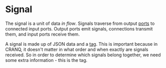 # Signal

The signal is a unit of data _in flow_. Signals traverse from output [ports](port.md) to connected input ports. Output ports emit signals, connections transmit them, and input ports receive them.

A signal is made up of JSON data and a [tag](tag.md). This is important because in CRANQ, it doesn't matter in what order and when exactly are signals received. So in order to determine which signals belong together, we need some extra information - this is the tag.
